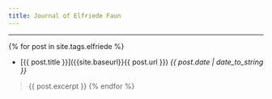 ```yaml
---
title: Journal of Elfriede Faun
---
```


---

{% for post in site.tags.elfriede %}
* [{{ post.title }}]({{site.baseurl}}{{ post.url }}) *{{ post.date | date_to_string }}*
> {{ post.excerpt }}
{% endfor %}